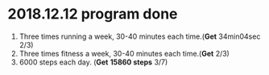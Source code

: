 # 2018.12.12 program done


 
1. Three times running a week, 30-40 minutes each time.(**Get** 34min04sec 2/3)
2. Three times fitness a week, 30-40 minutes each time.(**Get** 2/3)
3. 6000 steps each day. (**Get** **15860 steps** 3/7)
